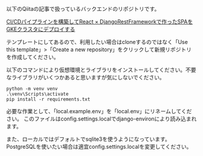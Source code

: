 以下のQiitaの記事で扱っているバックエンドのリポジトリです。

[CI/CDパイプラインを構築してReact × DjangoRestFrameworkで作ったSPAをGKEクラスタにデプロイする](https://qiita.com/maeple5/items/0967a7c41115257a1564)

テンプレートにしてあるので、利用したい場合はcloneするのではなく「Use this template」>「Create a new repository」をクリックして新規リポジトリを作成してください。

以下のコマンドにより仮想環境とライブラリをインストールしてください。不要なライブラリがいくつかあると思いますが気にしないでください。

    python -m venv venv
    .\venv\Scripts\activate
    pip install -r requirements.txt

必要な作業として、「local.example.env」を「local.env」にリネームしてください。
このファイルはconfig.settings.localでdjango-environにより読み込まれます。

また、ローカルではデフォルトでsqlite3を使うようになっています。PostgreSQLを使いたい場合は適宜config.settings.localを変更してください。
